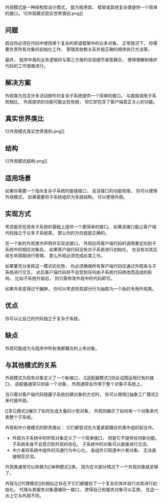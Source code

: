 外观模式是一种结构型设计模式， 能为程序库、 框架或其他复杂类提供一个简单的接口。
![[外观模式现实世界类别.png]]

## 问题
假设你必须在代码中使用某个复杂的库或框架中的众多对象。 正常情况下， 你需要负责所有对象的初始化工作、 管理其依赖关系并按正确的顺序执行方法等。

最终， 程序中类的业务逻辑将与第三方类的实现细节紧密耦合， 使得理解和维护代码的工作很难进行。

## 解决方案
外观类为包含许多活动部件的复杂子系统提供一个简单的接口。 与直接调用子系统相比， 外观提供的功能可能比较有限， 但它却包含了客户端真正关心的功能。
## 真实世界类比
![[外观模式真实世界类别.png]]

## 结构
![[外观模式结构.png]]


## 适用场景
如果你需要一个指向复杂子系统的直接接口， 且该接口的功能有限， 则可以使用外观模式。
如果需要将子系统组织为多层结构， 可以使用外观。
## 实现方式
考虑能否在现有子系统的基础上提供一个更简单的接口。 如果该接口能让客户端代码独立于众多子系统类， 那么你的方向就是正确的。

在一个新的外观类中声明并实现该接口。 外观应将客户端代码的调用重定向到子系统中的相应对象处。 如果客户端代码没有对子系统进行初始化， 也没有对其后续生命周期进行管理， 那么外观必须完成此类工作。

如果要充分发挥这一模式的优势， 你必须确保所有客户端代码仅通过外观来与子系统进行交互。 此后客户端代码将不会受到任何由子系统代码修改而造成的影响， 比如子系统升级后， 你只需修改外观中的代码即可。

如果外观变得过于臃肿， 你可以考虑将其部分行为抽取为一个新的专用外观类。
## 优点
你可以让自己的代码独立于复杂子系统。
## 缺点
外观可能成为与程序中所有类都耦合的上帝对象。
## 与其他模式的关系


外观模式为现有对象定义了一个新接口， [[适配器模式]]则会试图运用已有的接口。 适配器通常只封装一个对象， 外观通常会作用于整个对象子系统上。

当只需对客户端代码隐藏子系统创建对象的方式时， 你可以使用[[抽象工厂模式]]来代替外观。

[[享元模式]]展示了如何生成大量的小型对象， 外观则展示了如何用一个对象来代表整个子系统。

外观和中介者模式的职责类似： 它们都尝试在大量紧密耦合的类中组织起合作。

- 外观为子系统中的所有对象定义了一个简单接口， 但是它不提供任何新功能。 子系统本身不会意识到外观的存在。 子系统中的对象可以直接进行交流。
- 中介者将系统中组件的沟通行为中心化。 各组件只知道中介者对象， 无法直接相互交流。

外观类通常可以转换为[[单例模式]]类， 因为在大部分情况下一个外观对象就足够了。

外观与[[代理模式]]的相似之处在于它们都缓存了一个复杂实体并自行对其进行初始化。 代理与其服务对象遵循同一接口， 使得自己和服务对象可以互换， 在这一点上它与外观不同。